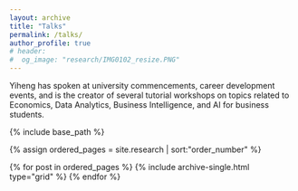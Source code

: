 ```yaml
---
layout: archive
title: "Talks"
permalink: /talks/
author_profile: true
# header:
#  og_image: "research/IMG0102_resize.PNG"
---
```


Yiheng has spoken at university commencements, career development events, and is the creator of several tutorial workshops on topics related to Economics, Data Analytics, Business Intelligence, and AI for business students.

<nbsp>

{% include base_path %}

{% assign ordered_pages = site.research | sort:"order_number" %}

{% for post in ordered_pages %}
  {% include archive-single.html type="grid" %}
{% endfor %}
